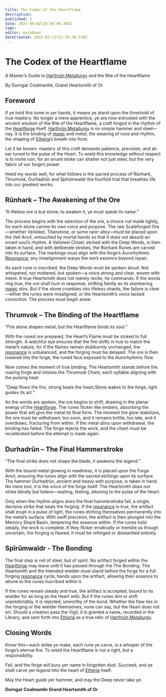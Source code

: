 ```yaml
---
title: The Codex of the Heartflame
description: 
published: 1
date: 2025-04-02T20:30:40.369Z
tags: 
editor: markdown
dateCreated: 2025-03-11T21:35:30.530Z
---
```


# The Codex of the Heartflame

A Master’s Guide to [Harthrûn Metallurgy](/profession/harthrûn-metallurgy.md) and the Rite of the Heartflame

By Durngar Coalmantle, Grand Heartsmith of Or

## Foreword

If ye hold this tome in yer hands, it means ye stand upon the threshold of true mastery. No longer a mere apprentice, ye are now entrusted with the ancient wisdom of the Rite of the Heartflame, a craft forged in the rhythm of the [Heartforge](/location/settlement/city/or/heartforge.md) itself. [Harthrûn Metallurgy](/profession/harthrûn-metallurgy.md) is no simple hammer and steel—nay, it is the binding of [magic](/structure/mechanic/magic.md) and metal, the weaving of rune and rhythm, the shaping of [Etheria](/etheria.md)’s breath into form.

Let it be known: mastery of this craft demands patience, precision, and an ear tuned to the pulse of the Heart. To wield this knowledge without respect is to invite ruin, for an errant strike can shatter not just steel, but the very fabric of our forge’s power.

Heed my words well, for what follows is the sacred process of Rûnhark, Thrumvok, Durhadrûn and Spîrûmwaldr the fourfold trial that breathes life into our greatest works.

## Rûnhark – The Awakening of the Ore

”A lifeless ore is but stone; to awaken it, ye must speak its name.”

The process begins with the selection of the ore, a choice not made lightly, for each stone carries its own voice and purpose. The raw Scaleforged Ore—whether Veilsteel, Titanstone, or some rarer alloy—must be placed upon the Veil Anvil, untouched by mortal hands so that it does not absorb an errant soul’s rhythm. A Veilsteel Chisel, etched with the Deep Words, is then taken in hand, and with deliberate strokes, the Rûnhark Runes are carved into its surface. The markings must align with the forge’s Aurorhythmic [Resonance](/structure/mechanic/resonance.md); any misalignment warps the ore’s essence beyond repair.

As each rune is inscribed, the Deep Words must be spoken aloud. Not whispered, not muttered, but spoken—a voice strong and clear, woven with intent. A true Heartsmith does not merely recite; he commands. If the words ring true, the ore shall hum in response, shifting faintly as its slumbering [magic](/structure/mechanic/magic.md) stirs. But if the stone crumbles into lifeless shards, the failure is clear—either the runes were misaligned, or the Heartsmith’s voice lacked conviction. The process must begin anew.

## Thrumvok – The Binding of the Heartflame

”Fire alone shapes metal; but the Heartflame binds its soul.”

With the runed ore prepared, the Heart’s Flame must be stoked to full strength. A watchful eye ensures that the fire shifts in hue to match the metal’s nature, for if the flames remain stubbornly unchanged, the [resonance](/structure/mechanic/resonance.md) is unbalanced, and the forging must be delayed. The ore is then lowered into the forge, the runed face exposed to the Aurorhythmic flow.

Now comes the moment of true binding. The Heartsmith stands before the roaring forge and intones the Thrumvok Chant, each syllable aligning with the pulsing heat:

”Deep flows the fire, strong beats the heart,Stone wakes to the forge, light guides its art.”

As the words are spoken, the ore begins to shift, drawing in the planar energy of the [Heartforge](/location/settlement/city/or/heartforge.md). The runes flicker like embers, absorbing the power that will give the metal its final form. The moment the glow stabilizes, the ore must be withdrawn; too soon, and it remains brittle, too late, and it overdraws, fracturing from within. If the metal dims upon withdrawal, the binding has failed. The forge rejects the work, and the chant must be recalibrated before the attempt is made again.

## Durhadrûn – The Final Hammerstroke

”The final strike does not shape the blade, it awakens the legend.”

With the bound metal glowing in readiness, it is placed upon the Forge Anvil, ensuring the runes align with the sacred etchings upon its surface. The hammer Durhadrûn, ancient and heavy with purpose, is taken in hand. No mere tool, it is the voice of the forge itself. The Heartsmith does not strike blindly but listens—waiting, feeling, attuning to the pulse of the Heart.

Only when the rhythm aligns does the final hammerstroke fall, a single, decisive strike that seals the forging. If the [resonance](/structure/mechanic/resonance.md) is true, the artifact shall erupt in a pulse of light, the runes etching themselves permanently into the metal’s surface. With swift precision, the artifact is then plunged into the Memory Shard Basin, tempering the essence within. If the runes hold steady, the work is complete. If they flicker erratically or tremble as though uncertain, the forging is flawed. It must be reforged or dismantled entirely.

## Spîrûmwaldr - The Bonding

The final step is not of steel, but of spirit. No artifact forged within the [Heartforge](/location/settlement/city/or/heartforge.md) may leave until it has passed through the The Bonding. The Heartsmith and the intended wielder must stand before the forge for a full forging [resonance](/structure/mechanic/resonance.md) cycle, hands upon the artifact, allowing their essence to attune to the runes inscribed within it.

If the runes remain steady and true, the artifact is accepted, bound to its wielder for as long as the Heart wills. But if the runes dim or shift unpredictably, it is rejected, unworthy of the bond. Whether the flaw lies in the forging or the wielder themselves, none can say, but the Heart does not err. Should a creation pass the Vigil, it is granted a name, recorded in the Library, and sent forth into [Etheria](/etheria.md) as a true relic of [Harthrûn Metallurgy](/profession/harthrûn-metallurgy.md).

## Closing Words

Know this—each strike ye make, each rune ye carve, is a whisper of the forge’s eternal fire. To wield the Heartflame is not a right, but a responsibility.

Fail, and the forge will bury yer name in forgotten dust. Succeed, and ye shall carve yer legend into the heart of [Etheria](/etheria.md) itself.

May the Heart guide yer hammer, and may the Deep never take ye.

**Durngar Coalmantle Grand Heartsmith of Or**
